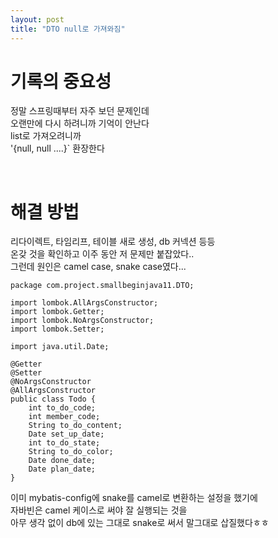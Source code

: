 ```yaml
---
layout: post
title: "DTO null로 가져와짐"
---
```


# 기록의 중요성
정말 스프링때부터 자주 보던 문제인데  
오랜만에 다시 하려니까 기억이 안난다  
list<DTO>로 가져오려니까  
'{null, null ....}` 환장한다   
  
  <br>
  
# 해결 방법
리다이렉트, 타임리프, 테이블 새로 생성, db 커넥션 등등  
온갖 것을 확인하고 이주 동안 저 문제만 붙잡았다..  
그런데 원인은 camel case, snake case였다...  
```
package com.project.smallbeginjava11.DTO;

import lombok.AllArgsConstructor;
import lombok.Getter;
import lombok.NoArgsConstructor;
import lombok.Setter;

import java.util.Date;

@Getter
@Setter
@NoArgsConstructor
@AllArgsConstructor
public class Todo {
    int to_do_code;
    int member_code;
    String to_do_content;
    Date set_up_date;
    int to_do_state;
    String to_do_color;
    Date done_date;
    Date plan_date;
}

```
이미 mybatis-config에 snake를 camel로 변환하는 설정을 했기에  
자바빈은 camel 케이스로 써야 잘 실행되는 것을  
아무 생각 없이 db에 있는 그대로 snake로 써서 말그대로 삽질했다ㅎㅎ  
  
<br>
  
